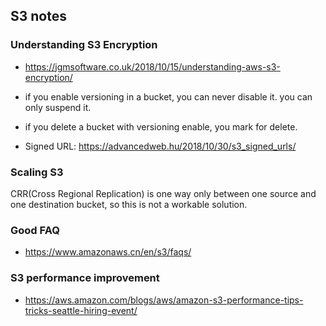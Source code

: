 ## S3 notes

### Understanding S3 Encryption
* https://jgmsoftware.co.uk/2018/10/15/understanding-aws-s3-encryption/

* if you enable versioning in a bucket, you can never disable it.
you can only suspend it.

* if you delete a bucket with versioning enable, you mark for delete.

* Signed URL: https://advancedweb.hu/2018/10/30/s3_signed_urls/

### Scaling S3
CRR(Cross Regional Replication) is one way only between one source and one destination bucket, so this is not a workable solution.


### Good FAQ
* https://www.amazonaws.cn/en/s3/faqs/

### S3 performance improvement

* https://aws.amazon.com/blogs/aws/amazon-s3-performance-tips-tricks-seattle-hiring-event/
